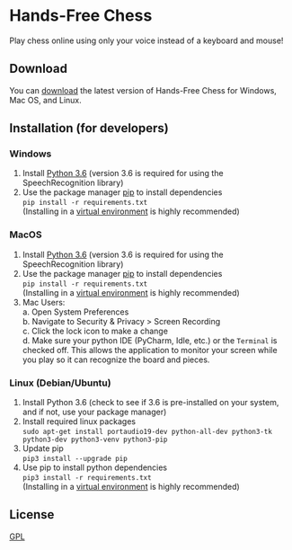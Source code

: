 # Hands-Free Chess
Play chess online using only your voice instead of a keyboard and mouse!

## Download
You can [download](https://github.com/cs-journeys/hands-free-chess/releases/tag/v0.2.2) the latest version of Hands-Free Chess for Windows, Mac OS, and Linux.

## Installation (for developers)
### Windows
1. Install [Python 3.6](https://www.python.org/downloads/release/python-368/) (version 3.6 is required for using the SpeechRecognition library)
2. Use the package manager [pip](https://pip.pypa.io/en/stable/) to install dependencies  
```pip install -r requirements.txt```  
(Installing in a [virtual environment](https://packaging.python.org/guides/installing-using-pip-and-virtual-environments/) is highly recommended)

### MacOS
1. Install [Python 3.6](https://www.python.org/downloads/release/python-368/) (version 3.6 is required for using the SpeechRecognition library)
2. Use the package manager [pip](https://pip.pypa.io/en/stable/) to install dependencies  
```pip install -r requirements.txt```  
(Installing in a [virtual environment](https://packaging.python.org/guides/installing-using-pip-and-virtual-environments/) is highly recommended)
3. Mac Users:  
    a. Open System Preferences  
    b. Navigate to Security & Privacy > Screen Recording  
    c. Click the lock icon to make a change  
    d. Make sure your python IDE (PyCharm, Idle, etc.) or the `Terminal` is checked off. This allows the application to monitor your screen while you play so it can recognize the board and pieces.
    
### Linux (Debian/Ubuntu)
1. Install Python 3.6 (check to see if 3.6 is pre-installed on your system, and if not, use your package manager)
2. Install required linux packages  
```sudo apt-get install portaudio19-dev python-all-dev python3-tk python3-dev python3-venv python3-pip```
3. Update pip  
```pip3 install --upgrade pip```
4. Use pip to install python dependencies  
```pip3 install -r requirements.txt```  
(Installing in a [virtual environment](https://packaging.python.org/guides/installing-using-pip-and-virtual-environments/) is highly recommended)

## License
[GPL](LICENSE)
